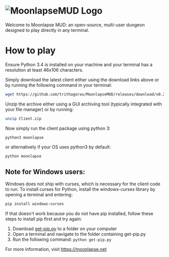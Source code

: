 # ![MoonlapseMUD Logo](https://i.imgur.com/Ie6YZ4v.png)

Welcome to Moonlapse MUD: an open-source, multi-user dungeon designed to play directly in any terminal.

# How to play

Ensure Python 3.4 is installed on your machine and your terminal has a resolution at least 46x106 characters.

Simply download the latest client either using the download links above or by running the following command in your terminal:

```bash
wget https://github.com/trithagoras/MoonlapseMUD/releases/download/v0.2/Client.zip
```

Unzip the archive either using a GUI archiving tool (typically integrated with your file manager) or by running:

```bash
unzip Client.zip
```

Now simply run the client package using python 3:

```
python3 moonlapse
```

or alternatively if your OS uses python3 by default:

```bash
python moonlapse
```

## Note for Windows users:
Windows does not ship with curses, which is necessary for the client code to run. To install curses for Python, install the windows-curses library by opening a terminal and entering:

```powershell
pip install windows-curses
```

If that doesn't work because you do not have pip installed, follow these steps to install pip first and try again:
1. Download [get-pip.py](https://bootstrap.pypa.io/get-pip.py) to a folder on your computer
2. Open a terminal and navigate to the folder containing get-pip.py
3. Run the following command: `python get-pip.py`

For more information, visit https://moonlapse.net
